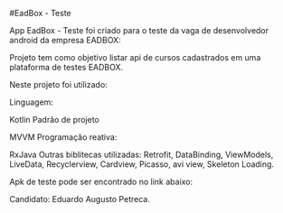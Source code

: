 #EadBox - Teste

App EadBox - Teste foi criado para o teste da vaga de desenvolvedor android da empresa EADBOX:

Projeto tem como objetivo listar api de cursos cadastrados em uma plataforma de testes EADBOX.

Neste projeto foi utilizado:

Linguagem:

Kotlin
Padrão de projeto

MVVM
Programação reativa:

RxJava
Outras biblitecas utilizadas: Retrofit, DataBinding, ViewModels, LiveData, Recyclerview, Cardview, Picasso, avi view, Skeleton Loading.

Apk de teste pode ser encontrado no link abaixo:

Candidato: Eduardo Augusto Petreca.
